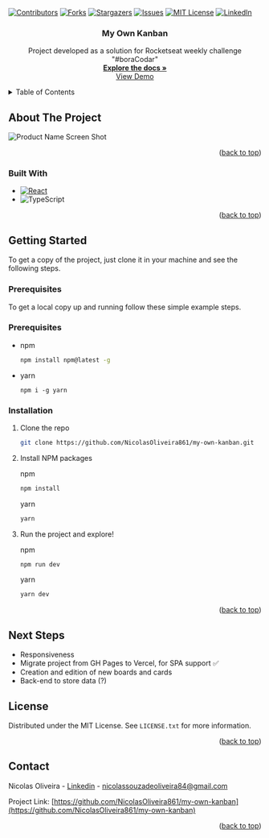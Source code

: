<a name="readme-top"></a>

[![Contributors][contributors-shield]][contributors-url]
[![Forks][forks-shield]][forks-url]
[![Stargazers][stars-shield]][stars-url]
[![Issues][issues-shield]][issues-url]
[![MIT License][license-shield]][license-url]
[![LinkedIn][linkedin-shield]][linkedin-url]

<div align="center">
<h3 align="center">My Own Kanban</h3>

  <p align="center">
    Project developed as a solution for Rocketseat weekly challenge "#boraCodar"
    <br />
    <a href="https://github.com/NicolasOliveira861/my-own-kanban"><strong>Explore the docs »</strong></a>
    <br />
    <a href="https://nicolasoliveira861.github.io/my-own-kanban/">View Demo</a>
  </p>
</div>



<!-- TABLE OF CONTENTS -->
<details>
  <summary>Table of Contents</summary>
  <ol>
    <li>
      <a href="#about-the-project">About The Project</a>
      <ul>
        <li><a href="#built-with">Built With</a></li>
      </ul>
    </li>
    <li>
      <a href="#getting-started">Getting Started</a>
      <ul>
        <li><a href="#prerequisites">Prerequisites</a></li>
        <li><a href="#installation">Installation</a></li>
      </ul>
    </li>
    <li><a href="#next-steps">Next Steps</a></li>
    <li><a href="#license">License</a></li>
    <li><a href="#contact">Contact</a></li>
  </ol>
</details>



<!-- ABOUT THE PROJECT -->
## About The Project

![Product Name Screen Shot](https://i.imgur.com/ImkV6o6.png)

<p align="right">(<a href="#readme-top">back to top</a>)</p>



### Built With

* [![React][React.js]][React-url]
* ![TypeScript](https://img.shields.io/badge/typescript-%23007ACC.svg?style=for-the-badge&logo=typescript&logoColor=white)


<p align="right">(<a href="#readme-top">back to top</a>)</p>



<!-- GETTING STARTED -->
## Getting Started

To get a copy of the project, just clone it in your machine and see the following steps.

### Prerequisites

To get a local copy up and running follow these simple example steps.

### Prerequisites

* npm
  ```sh
  npm install npm@latest -g
  ```
  
* yarn
  ```
  npm i -g yarn 
  ```


### Installation

1. Clone the repo
   ```sh
   git clone https://github.com/NicolasOliveira861/my-own-kanban.git
   ```

2. Install NPM packages
   
   npm
   ```sh
   npm install
   ```
   
   yarn
   ```sh
   yarn
   ```
   
3. Run the project and explore!
   
   npm
   ```sh
   npm run dev
   ```
   
   yarn
   ```sh
   yarn dev
   ```

<p align="right">(<a href="#readme-top">back to top</a>)</p>

<!-- Next Steps -->
## Next Steps

<ul>
  <li>Responsiveness</li>
  <li>Migrate project from GH Pages to Vercel, for SPA support ✅</li>
  <li>Creation and edition of new boards and cards</li>
  <li>Back-end to store data (?)</li>
</ul>


<!-- LICENSE -->
## License

Distributed under the MIT License. See `LICENSE.txt` for more information.

<p align="right">(<a href="#readme-top">back to top</a>)</p>



<!-- CONTACT -->
## Contact

Nicolas Oliveira - [Linkedin][linkedin-url] - nicolassouzadeoliveira84@gmail.com

Project Link: [https://github.com/NicolasOliveira861/my-own-kanban](https://github.com/NicolasOliveira861/my-own-kanban)

<p align="right">(<a href="#readme-top">back to top</a>)</p>


<!-- MARKDOWN LINKS & IMAGES -->
<!-- https://www.markdownguide.org/basic-syntax/#reference-style-links -->
[contributors-shield]: https://img.shields.io/github/contributors/NicolasOliveira861/my-own-kanban.svg?style=for-the-badge
[contributors-url]: https://github.com/NicolasOliveira861/my-own-kanban/graphs/contributors
[forks-shield]: https://img.shields.io/github/forks/NicolasOliveira861/my-own-kanban.svg?style=for-the-badge
[forks-url]: https://github.com/NicolasOliveira861/my-own-kanban/network/members
[stars-shield]: https://img.shields.io/github/stars/NicolasOliveira861/my-own-kanban.svg?style=for-the-badge
[stars-url]: https://github.com/NicolasOliveira861/my-own-kanban/stargazers
[issues-shield]: https://img.shields.io/github/issues/NicolasOliveira861/my-own-kanban.svg?style=for-the-badge
[issues-url]: https://github.com/NicolasOliveira861/my-own-kanban/issues
[license-shield]: https://img.shields.io/github/license/NicolasOliveira861/my-own-kanban.svg?style=for-the-badge
[license-url]: https://github.com/NicolasOliveira861/my-own-kanban/blob/master/LICENSE.txt
[linkedin-shield]: https://img.shields.io/badge/-LinkedIn-black.svg?style=for-the-badge&logo=linkedin&colorB=555
[linkedin-url]: https://www.linkedin.com/in/nicolas-souza-de-oliveira/
[product-screenshot]: images/screenshot.png
[Next.js]: https://img.shields.io/badge/next.js-000000?style=for-the-badge&logo=nextdotjs&logoColor=white
[Next-url]: https://nextjs.org/
[React.js]: https://img.shields.io/badge/React-20232A?style=for-the-badge&logo=react&logoColor=61DAFB
[React-url]: https://reactjs.org/
[Vue.js]: https://img.shields.io/badge/Vue.js-35495E?style=for-the-badge&logo=vuedotjs&logoColor=4FC08D
[Vue-url]: https://vuejs.org/
[Angular.io]: https://img.shields.io/badge/Angular-DD0031?style=for-the-badge&logo=angular&logoColor=white
[Angular-url]: https://angular.io/
[Svelte.dev]: https://img.shields.io/badge/Svelte-4A4A55?style=for-the-badge&logo=svelte&logoColor=FF3E00
[Svelte-url]: https://svelte.dev/
[Laravel.com]: https://img.shields.io/badge/Laravel-FF2D20?style=for-the-badge&logo=laravel&logoColor=white
[Laravel-url]: https://laravel.com
[Bootstrap.com]: https://img.shields.io/badge/Bootstrap-563D7C?style=for-the-badge&logo=bootstrap&logoColor=white
[Bootstrap-url]: https://getbootstrap.com
[JQuery.com]: https://img.shields.io/badge/jQuery-0769AD?style=for-the-badge&logo=jquery&logoColor=white
[JQuery-url]: https://jquery.com 

